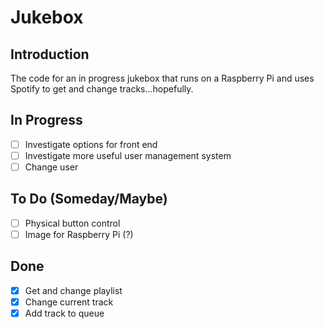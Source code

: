 # Jukebox

## Introduction
The code for an in progress jukebox that runs on a Raspberry Pi and uses Spotify to get and change tracks...hopefully. 

## In Progress
- [ ] Investigate options for front end
- [ ] Investigate more useful user management system
- [ ] Change user

## To Do (Someday/Maybe)
- [ ] Physical button control
- [ ] Image for Raspberry Pi (?)

## Done
- [X] Get and change playlist
- [X] Change current track
- [X] Add track to queue
